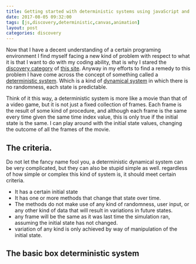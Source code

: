 ```yaml
---
title: Getting started with deterministic systems using javaScript and canvas.
date: 2017-08-05 09:32:00
tags: [js,discovery,deterministic,canvas,animation]
layout: post
categories: discovery
---
```


Now that I have a decent understanding of a certain programing environment I find myself facing a new kind of problem with respect to what it is that I want to do with my coding ability, that is why I stared the [discovery category](/categories/discovery/) of [this site](/). Anyway in my efforts to find a remedy to this problem I have come across the concept of something called a [deterministic system](https://en.wikipedia.org/wiki/Deterministic_system). Which is a kind of [dynamical system](https://en.wikipedia.org/wiki/Dynamical_system) in which there is no randomness, each state is predictable.

<!-- more -->

Think of it this way, a deterministic system is more like a movie than that of a video game, but it is not just a fixed collection of frames. Each frame is the result of some kind of procedure, and although each frame is the same every time given the same time index value, this is only true if the initial state is the same. I can play around with the initial state values, changing the outcome of all the frames of the movie.

## The criteria.

Do not let the fancy name fool you, a deterministic dynamical system can be very complicated, but they can also be stupid simple as well. regardless of how simple or complex this kind of system is, it should meet certain criteria.

* It has a certain initial state
* It has one or more methods that change that state over time.
* The methods do not make use of any kind of randomness, user input, or any other kind of data that will result in variations in future states.
* any frame will be the same as it was last time the simulation ran, assuming the initial state has not changed.
* variation of any kind is only achieved by way of manipulation of the initial state.

## The basic box deterministic system